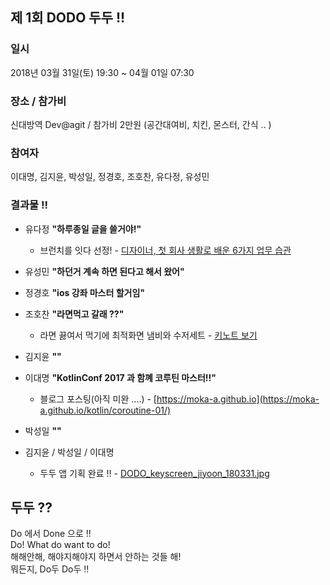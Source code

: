 ## 제 1회 DODO 두두 !!

### 일시
2018년 03월 31일(토) 19:30 ~ 04월 01일 07:30

### 장소 / 참가비
신대방역 Dev@agit  /  참가비 2만원 (공간대여비, 치킨, 몬스터, 간식 .. )

### 참여자
이대명, 김지윤, 박성일, 정경호, 조호찬, 유다정, 유성민 

### 결과물 !!
- 유다정 **"하루종일 글을 쓸거야!"**
    + 브런치를 잇다 선정! - [디자이너, 첫 회사 생활로 배운 6가지 업무 습관](https://brunch.co.kr/@andsalt/17)

- 유성민 **"하던거 계속 하면 된다고 해서 왔어"**

- 정경호 **"ios 강좌 마스터 할거임"**

- 조호찬 **"라면먹고 갈래 ??"**
    + 라면 끓여서 먹기에 최적화면 냄비와 수저세트 - [키노트 보기](https://drive.google.com/open?id=1gjjfBh0ASOBdfX98S2XsETJvOihcrNPO)

- 김지윤 **""**

- 이대명 **"KotlinConf 2017 과 함꼐 코루틴 마스터!!"**
    + 블로그 포스팅(아직 미완 ....) - [https://moka-a.github.io](https://moka-a.github.io/kotlin/coroutine-01/)

- 박성일 **""**

- 김지윤 / 박성일 / 이대명
    + 두두 앱 기획 완료 !! - [DODO_keyscreen_jiyoon_180331.jpg](/2018-03-31-1회/DODO_keyscreen_jiyoon_180331.jpg)


## 두두 ??
Do 에서 Done 으로 !! <br>
Do! What do want to do! <br>
해해안해, 해야지해야지 하면서 안하는 것들 해! <br>
뭐든지, Do두 Do두 !! <br>
